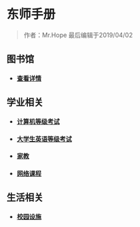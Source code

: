 # 东师手册

> 作者：Mr.Hope 最后编辑于2019/04/02

## 图书馆

- #### [查看详情](guide/library)

## 学业相关

- #### [计算机等级考试](guide/study/NCRE)

- #### [大学生英语等级考试](guide/study/CET)

- #### [家教](guide/study/tutor)

- #### [网络课程](guide/study/webCourse)

## 生活相关

- #### [校园设施](guide/facility)
